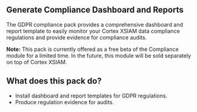 ## **Generate Compliance Dashboard and Reports**

The GDPR compliance pack provides a comprehensive dashboard and report template to easily monitor your Cortex XSIAM data compliance regulations and provide evidence for compliance audits.



**Note:** This pack is currently offered as a free beta of the Compliance module for a limited time. In the future, this module will be sold separately on top of Cortex XSIAM.

## **What does this pack do?**

- Install dashboard and report templates for GDPR regulations.
- Produce regulation evidence for audits.
